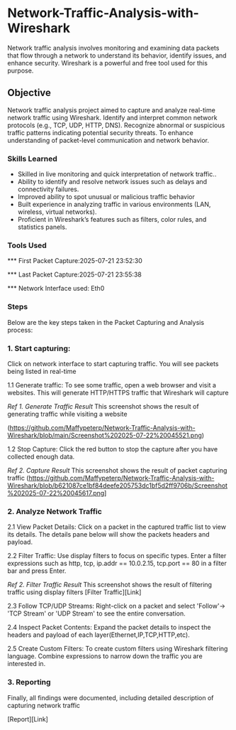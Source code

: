 # Network-Traffic-Analysis-with-Wireshark

Network traffic analysis involves monitoring and examining data packets that flow through a network to understand its behavior, identify issues, and enhance security. Wireshark is a powerful and free tool used for this purpose.

## Objective

Network traffic analysis project aimed to capture and analyze real-time network traffic using Wireshark. Identify and interpret common network protocols (e.g., TCP, UDP, HTTP, DNS). Recognize abnormal or suspicious traffic patterns indicating potential security threats. To enhance understanding of packet-level communication and network behavior.


### Skills Learned

-  Skilled in live monitoring and quick interpretation of network traffic..
-  Ability to identify and resolve network issues such as delays and connectivity failures.
-  Improved ability to spot unusual or malicious traffic behavior
-  Built experience in analyzing traffic in various environments (LAN, wireless, virtual networks).
-  Proficient in Wireshark’s features such as filters, color rules, and statistics panels.


### Tools Used

*** First Packet Capture:2025-07-21 23:52:30

*** Last  Packet Capture:2025-07-21 23:55:38

*** Network Interface used: Eth0

### Steps

Below are the key steps taken in the Packet Capturing and Analysis process:

### 1. Start capturing:

Click on network interface to start capturing traffic. You will see packets being listed in real-time

1.1 Generate traffic:
To see some traffic, open a web browser and visit a websites. This will generate HTTP/HTTPS traffic that Wireshark will capture

*Ref 1. Generate Traffic Result*
This screenshot shows the result of generating traffic while visiting a website

 (https://github.com/Maffypeterp/Network-Traffic-Analysis-with-Wireshark/blob/main/Screenshot%202025-07-22%20045521.png)

1.2 Stop Capture:
Click the red button to stop the capture after you have collected enough data.

*Ref 2. Capture Result*
This screenshot shows the result of packet capturing traffic
(https://github.com/Maffypeterp/Network-Traffic-Analysis-with-Wireshark/blob/b621087ce1bf84deefe205753dc1bf5d2ff9706b/Screenshot%202025-07-22%20045617.png] 

### 2. Analyze Network Traffic

2.1 View Packet Details:
Click on a packet in the captured traffic list to view its details. The details pane below will show the packets headers and payload.

2.2 Filter Traffic:
Use display filters to focus on specific types. Enter a filter expressions such as http, tcp, ip.addr == 10.0.2.15, tcp.port == 80 in a filter bar and press Enter.

*Ref 2. Filter Traffic Result*
This screenshot shows the result of filtering traffic using display filters
[Filter Traffic][Link]

2.3 Follow TCP/UDP Streams:
Right-click on a packet and select 'Follow'-> 'TCP Stream' or 'UDP Stream' to see the entire conversation.

2.4 Inspect Packet Contents:
Expand the packet details to inspect the headers and payload of each layer(Ethernet,IP,TCP,HTTP,etc).

2.5 Create Custom Filters:
To create custom filters using Wireshark filtering language. Combine expressions to narrow down the traffic you are interested in.

### 3. Reporting

Finally, all findings were documented, including detailed description of capturing network traffic

[Report][Link]
